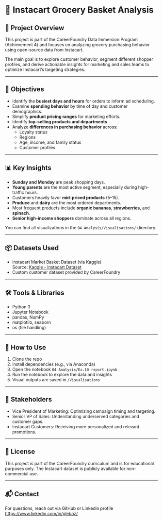 # 🛒 Instacart Grocery Basket Analysis

## 📌 Project Overview

This project is part of the CareerFoundry Data Immersion Program (Achievement 4) and focuses on analyzing grocery purchasing behavior using open-source data from Instacart.

The main goal is to explore customer behavior, segment different shopper profiles, and derive actionable insights for marketing and sales teams to optimize Instacart’s targeting strategies.

---

## 🎯 Objectives

- Identify the **busiest days and hours** for orders to inform ad scheduling.
- Examine **spending behavior** by time of day and customer demographics.
- Simplify **product pricing ranges** for marketing efforts.
- Identify **top-selling products and departments**.
- Analyze **differences in purchasing behavior** across:
  - Loyalty status
  - Regions
  - Age, income, and family status
  - Customer profiles

---

## 📊 Key Insights

- **Sunday and Monday** are peak shopping days.
- **Young parents** are the most active segment, especially during high-traffic hours.
- Customers heavily favor **mid-priced products** ($5–$15).
- **Produce** and **dairy** are the most ordered departments.
- Most frequent products include **organic bananas**, **strawberries**, and **spinach**.
- **Senior high-income shoppers** dominate across all regions.

You can find all visualizations in the `04 Analysis/Visualisations/` directory.

---

## 📦 Datasets Used

- Instacart Market Basket Dataset (via Kaggle)  
  Source: [Kaggle - Instacart Dataset](https://www.kaggle.com/datasets/psparks/instacart-market-basket-analysis)
- Custom customer dataset provided by CareerFoundry

---

## 🛠 Tools & Libraries

- Python 3
- Jupyter Notebook
- pandas, NumPy
- matplotlib, seaborn
- os (file handling)

---

## 📑 How to Use

1. Clone the repo
2. Install dependencies (e.g., via Anaconda)
3. Open the notebook `04 Analysis/Ex.10 report.ipynb`
4. Run the notebook to explore the data and insights
5. Visual outputs are saved in `/Visualisations`

---

## 📢 Stakeholders

- Vice President of Marketing: Optimizing campaign timing and targeting.
- Senior VP of Sales: Understanding underserved categories and customer gaps.
- Instacart Customers: Receiving more personalized and relevant promotions.

---

## 📄 License

This project is part of the CareerFoundry curriculum and is for educational purposes only. The Instacart dataset is publicly available for non-commercial use.

---

## 📬 Contact

For questions, reach out via GitHub or Linkedin profile https://www.linkedin.com/in/glebaz/ 
